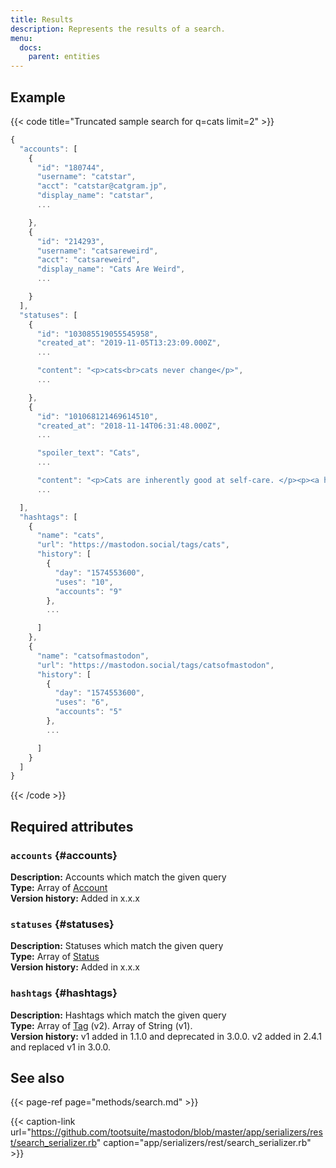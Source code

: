 ```yaml
---
title: Results
description: Represents the results of a search.
menu:
  docs:
    parent: entities
---
```


## Example

{{< code title="Truncated sample search for q=cats limit=2" >}}
```javascript
{
  "accounts": [
    {
      "id": "180744",
      "username": "catstar",
      "acct": "catstar@catgram.jp",
      "display_name": "catstar",
      ...

    },
    {
      "id": "214293",
      "username": "catsareweird",
      "acct": "catsareweird",
      "display_name": "Cats Are Weird",
      ...

    }
  ],
  "statuses": [
    {
      "id": "103085519055545958",
      "created_at": "2019-11-05T13:23:09.000Z",
      ...

      "content": "<p>cats<br>cats never change</p>",
      ...

    },
    {
      "id": "101068121469614510",
      "created_at": "2018-11-14T06:31:48.000Z",
      ...

      "spoiler_text": "Cats",
      ...

      "content": "<p>Cats are inherently good at self-care. </p><p><a href=\"https://mspsocial.net/tags/cats\" class=\"mention hashtag\" rel=\"nofollow noopener noreferrer\" target=\"_blank\">#<span>cats</span}</p>",
      ...

  ],
  "hashtags": [
    {
      "name": "cats",
      "url": "https://mastodon.social/tags/cats",
      "history": [
        {
          "day": "1574553600",
          "uses": "10",
          "accounts": "9"
        },
        ...

      ]
    },
    {
      "name": "catsofmastodon",
      "url": "https://mastodon.social/tags/catsofmastodon",
      "history": [
        {
          "day": "1574553600",
          "uses": "6",
          "accounts": "5"
        },
        ...

      ]
    }
  ]
}
```
{{< /code >}}

## Required attributes

### `accounts` {#accounts}

**Description:** Accounts which match the given query\
**Type:** Array of [Account](account.md)\
**Version history:** Added in x.x.x

### `statuses` {#statuses}

**Description:** Statuses which match the given query\
**Type:** Array of [Status](status.md)\
**Version history:** Added in x.x.x

### `hashtags` {#hashtags}

**Description:** Hashtags which match the given query\
**Type:** Array of [Tag](tag.md) \(v2\). Array of String \(v1\).\
**Version history:** v1 added in 1.1.0 and deprecated in 3.0.0. v2 added in 2.4.1 and replaced v1 in 3.0.0.

## See also

{{< page-ref page="methods/search.md" >}}

{{< caption-link url="https://github.com/tootsuite/mastodon/blob/master/app/serializers/rest/search_serializer.rb" caption="app/serializers/rest/search\_serializer.rb" >}}



